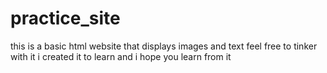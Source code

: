 # practice_site
this is a basic html website that displays images and text feel free to tinker with it i created it to learn and i hope you learn from it
